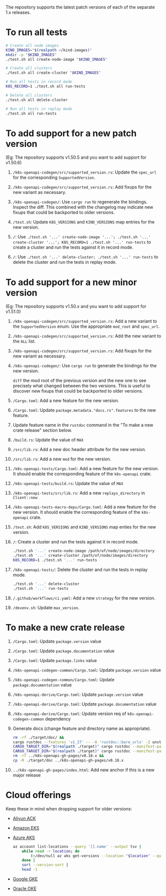 The repository supports the latest patch versions of each of the separate 1.x releases.


# To run all tests

```sh
# Create all node images
KIND_IMAGES="$(realpath ~/kind-images)"
mkdir -p "$KIND_IMAGES"
./test.sh all create-node-image "$KIND_IMAGES"

# Create all clusters
./test.sh all create-cluster "$KIND_IMAGES"

# Run all tests in record mode
K8S_RECORD=1 ./test.sh all run-tests

# Delete all clusters
./test.sh all delete-cluster

# Run all tests in replay mode
./test.sh all run-tests
```


# To add support for a new patch version

(Eg: The repository supports v1.50.5 and you want to add support for v1.50.6)

1. `/k8s-openapi-codegen/src/supported_version.rs`: Update the `spec_url` for the corresponding `SupportedVersion`.

1. `/k8s-openapi-codegen/src/supported_version.rs`: Add fixups for the new variant as necessary.

1. `/k8s-openapi-codegen/`: Use `cargo run` to regenerate the bindings. Inspect the diff. This combined with the changelog may indicate new fixups that could be backported to older versions.

1. `/test.sh`: Update `K8S_VERSIONS` and `KIND_VERSIONS` map entries for the new version.

1. `/`: Use `./test.sh '...' create-node-image '...'; ./test.sh '...' create-cluster '...'; K8S_RECORD=1 ./test.sh '...' run-tests` to create a cluster and run the tests against it in record mode.

1. `/`: Use `./test.sh '...' delete-cluster; ./test.sh '...' run-tests` to delete the cluster and run the tests in replay mode.


# To add support for a new minor version

(Eg: The repository supports v1.50.x and you want to add support for v1.51.0)

1. `/k8s-openapi-codegen/src/supported_version.rs`: Add a new variant to the `SupportedVersion` enum. Use the appropriate `mod_root` and `spec_url`.

1. `/k8s-openapi-codegen/src/supported_version.rs`: Add the new variant to the `ALL` list.

1. `/k8s-openapi-codegen/src/supported_version.rs`: Add fixups for the new variant as necessary.

1. `/k8s-openapi-codegen/`: Use `cargo run` to generate the bindings for the new version.

   `diff` the mod root of the previous version and the new one to see precisely what changed between the two versions. This is useful to discover new fixups that could be backported to older versions.

1. `/Cargo.toml`: Add a new feature for the new version.

1. `/Cargo.toml`: Update `package.metadata."docs.rs".features` to the new feature.

1. Update feature name in the `rustdoc` command in the "To make a new crate release" section below.

1. `/build.rs`: Update the value of `MAX`

1. `/src/lib.rs`: Add a new doc header attribute for the new version.

1. `/src/lib.rs`: Add a new `mod` for the new version.

1. `/k8s-openapi-tests/Cargo.toml`: Add a new feature for the new version. It should enable the corresponding feature of the `k8s-openapi` crate.

1. `/k8s-openapi-tests/build.rs`: Update the value of `MAX`

1. `/k8s-openapi-tests/src/lib.rs`: Add a new `replays_directory` in `Client::new`

1. `/k8s-openapi-tests-macro-deps/Cargo.toml`: Add a new feature for the new version. It should enable the corresponding feature of the `k8s-openapi` crate.

1. `/test.sh`: Add `K8S_VERSIONS` and `KIND_VERSIONS` map enties for the new version.

1. `/`: Create a cluster and run the tests against it in record mode.

    ```sh
    ./test.sh '...' create-node-image /path/of/node/images/directory
    ./test.sh '...' create-cluster /path/of/node/images/directory
    K8S_RECORD=1 ./test.sh '...' run-tests
    ```

1. `/k8s-openapi-tests/`: Delete the cluster and run the tests in replay mode.

    ```sh
    ./test.sh '...' delete-cluster
    ./test.sh '...' run-tests
    ```

1. `/.github/workflows/ci.yaml`: Add a new `strategy` for the new version.

1. `/devenv.sh`: Update `max_version`.


# To make a new crate release

1. `/Cargo.toml`: Update `package.version` value
1. `/Cargo.toml`: Update `package.documentation` value
1. `/Cargo.toml`: Update `package.links` value
1. `/k8s-openapi-codegen-common/Cargo.toml`: Update `package.version` value
1. `/k8s-openapi-codegen-common/Cargo.toml`: Update `package.documentation` value
1. `/k8s-openapi-derive/Cargo.toml`: Update `package.version` value
1. `/k8s-openapi-derive/Cargo.toml`: Update `package.documentation` value
1. `/k8s-openapi-derive/Cargo.toml`: Update version req of `k8s-openapi-codegen-common` dependency
1. Generate docs (change feature and directory name as appropriate).

    ```sh
    rm -rf ./target/doc/ &&
    cargo rustdoc --features 'v1_27' -- -A 'rustdoc::bare_urls' -Z unstable-options --enable-index-page &&
    CARGO_TARGET_DIR="$(realpath ./target)" cargo rustdoc --manifest-path ./k8s-openapi-codegen-common/Cargo.toml -- -Z unstable-options --enable-index-page &&
    CARGO_TARGET_DIR="$(realpath ./target)" cargo rustdoc --manifest-path ./k8s-openapi-derive/Cargo.toml -- -Z unstable-options --enable-index-page &&
    rm -rf ../k8s-openapi-gh-pages/v0.18.x &&
    cp -R ./target/doc ../k8s-openapi-gh-pages/v0.18.x
    ```

1. `../k8s-openapi-gh-pages/index.html`: Add new anchor if this is a new major release


# Cloud offerings

Keep these in mind when dropping support for older versions:

- [Aliyun ACK](https://www.alibabacloud.com/help/doc-detail/98310.htm)

- [Amazon EKS](https://docs.aws.amazon.com/eks/latest/userguide/kubernetes-versions.html#available-versions)

- [Azure AKS](https://learn.microsoft.com/en-us/azure/aks/supported-kubernetes-versions#azure-portal-and-cli-versions)

    ```sh
    az account list-locations --query '[].name' --output tsv |
        while read -r location; do
            (</dev/null az aks get-versions --location "$location" --query 'orchestrators[].orchestratorVersion' --output tsv 2>/dev/null) & :
        done |
        sort --version-sort |
        head -1
    ```

- [Google GKE](https://cloud.google.com/kubernetes-engine/docs/release-schedule)

- [Oracle OKE](https://docs.oracle.com/en-us/iaas/Content/ContEng/Concepts/contengaboutk8sversions.htm#supportedk8sversions)

